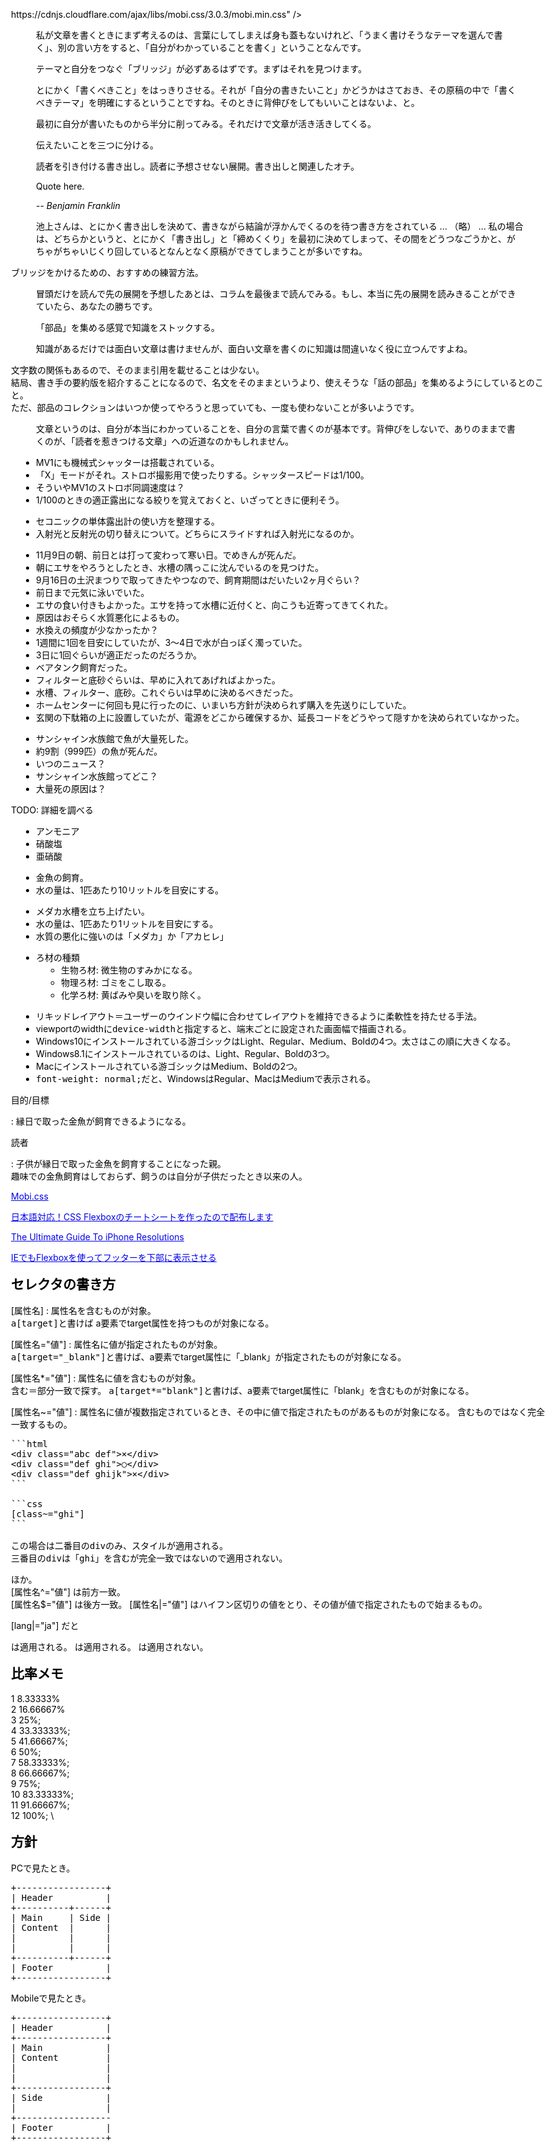 ﻿---
lang: ja
pagetitle: Note No.201711-001
css: "https://cdnjs.cloudflare.com/ajax/libs/mobi.css/3.0.3/mobi.min.css"
---

<div class="flex-center">
<div class="container-fluid">

> 私が文章を書くときにまず考えるのは、言葉にしてしまえば身も蓋もないけれど、「うまく書けそうなテーマを選んで書く」、別の言い方をすると、「自分がわかっていることを書く」ということなんです。

> テーマと自分をつなぐ「ブリッジ」が必ずあるはずです。まずはそれを見つけます。

> とにかく「書くべきこと」をはっきりさせる。それが「自分の書きたいこと」かどうかはさておき、その原稿の中で「書くべきテーマ」を明確にするということですね。そのときに背伸びをしてもいいことはないよ、と。

> 最初に自分が書いたものから半分に削ってみる。それだけで文章が活き活きしてくる。

> 伝えたいことを三つに分ける。

> 読者を引き付ける書き出し。読者に予想させない展開。書き出しと関連したオチ。

> Quote here.
> 
> <cite>-- Benjamin Franklin</cite>

> 池上さんは、とにかく書き出しを決めて、書きながら結論が浮かんでくるのを待つ書き方をされている ... （略）
> ... 私の場合は、どちらかというと、とにかく「書き出し」と「締めくくり」を最初に決めてしまって、その間をどうつなごうかと、がちゃがちゃいじくり回しているとなんとなく原稿ができてしまうことが多いですね。

ブリッジをかけるための、おすすめの練習方法。

> 冒頭だけを読んで先の展開を予想したあとは、コラムを最後まで読んでみる。もし、本当に先の展開を読みきることができていたら、あなたの勝ちです。

> 「部品」を集める感覚で知識をストックする。

> 知識があるだけでは面白い文章は書けませんが、面白い文章を書くのに知識は間違いなく役に立つんですよね。

文字数の関係もあるので、そのまま引用を載せることは少ない。  
結局、書き手の要約版を紹介することになるので、名文をそのままというより、使えそうな「話の部品」を集めるようにしているとのこと。  
ただ、部品のコレクションはいつか使ってやろうと思っていても、一度も使わないことが多いようです。

> 文章というのは、自分が本当にわかっていることを、自分の言葉で書くのが基本です。背伸びをしないで、ありのままで書くのが、「読者を惹きつける文章」への近道なのかもしれません。







* MV1にも機械式シャッターは搭載されている。
* 「X」モードがそれ。ストロボ撮影用で使ったりする。シャッタースピードは1/100。
* そういやMV1のストロボ同調速度は？
* 1/100のときの適正露出になる絞りを覚えておくと、いざってときに便利そう。

<!-- -->

* セコニックの単体露出計の使い方を整理する。
* 入射光と反射光の切り替えについて。どちらにスライドすれば入射光になるのか。

<!-- -->

* 11月9日の朝、前日とは打って変わって寒い日。でめきんが死んだ。
* 朝にエサをやろうとしたとき、水槽の隅っこに沈んでいるのを見つけた。
* 9月16日の土沢まつりで取ってきたやつなので、飼育期間はだいたい2ヶ月ぐらい？
* 前日まで元気に泳いでいた。
* エサの食い付きもよかった。エサを持って水槽に近付くと、向こうも近寄ってきてくれた。
* 原因はおそらく水質悪化によるもの。
* 水換えの頻度が少なかったか？
* 1週間に1回を目安にしていたが、3～4日で水が白っぽく濁っていた。
* 3日に1回ぐらいが適正だったのだろうか。
* ベアタンク飼育だった。
* フィルターと底砂ぐらいは、早めに入れてあげればよかった。
* 水槽、フィルター、底砂。これぐらいは早めに決めるべきだった。
* ホームセンターに何回も見に行ったのに、いまいち方針が決められず購入を先送りにしていた。
* 玄関の下駄箱の上に設置していたが、電源をどこから確保するか、延長コードをどうやって隠すかを決められていなかった。

<!-- -->

* サンシャイン水族館で魚が大量死した。
* 約9割（999匹）の魚が死んだ。
* いつのニュース？
* サンシャイン水族館ってどこ？
* 大量死の原因は？

TODO: 詳細を調べる

<!-- -->

* アンモニア
* 硝酸塩
* 亜硝酸

<!-- -->

* 金魚の飼育。
* 水の量は、1匹あたり10リットルを目安にする。

<!-- -->

* メダカ水槽を立ち上げたい。
* 水の量は、1匹あたり1リットルを目安にする。
* 水質の悪化に強いのは「メダカ」か「アカヒレ」

<!-- -->

* ろ材の種類
    * 生物ろ材: 微生物のすみかになる。
    * 物理ろ材: ゴミをこし取る。
    * 化学ろ材: 黄ばみや臭いを取り除く。

<!-- -->

* リキッドレイアウト＝ユーザーのウインドウ幅に合わせてレイアウトを維持できるように柔軟性を持たせる手法。
* viewportのwidthに`device-width`と指定すると、端末ごとに設定された画面幅で描画される。
* Windows10にインストールされている游ゴシックはLight、Regular、Medium、Boldの4つ。太さはこの順に大きくなる。
* Windows8.1にインストールされているのは、Light、Regular、Boldの3つ。
* Macにインストールされている游ゴシックはMedium、Boldの2つ。
* `font-weight: normal;`だと、WindowsはRegular、MacはMediumで表示される。


目的/目標

:   縁日で取った金魚が飼育できるようになる。

<!-- -->

読者

:   子供が縁日で取った金魚を飼育することになった親。  
    趣味での金魚飼育はしておらず、飼うのは自分が子供だったとき以来の人。


[Mobi.css](http://getmobicss.com/)

[日本語対応！CSS Flexboxのチートシートを作ったので配布します](https://www.webcreatorbox.com/tech/css-flexbox-cheat-sheet#flexbox1)

[The Ultimate Guide To iPhone Resolutions](https://www.paintcodeapp.com/news/ultimate-guide-to-iphone-resolutions)

[IEでもFlexboxを使ってフッターを下部に表示させる](https://yochix2.com/ie-flex-stickyfooter/)



## セレクタの書き方

[属性名]
:   属性名を含むものが対象。  
    `a[target]`と書けば a要素でtarget属性を持つものが対象になる。

<!-- -->

[属性名="値"]
:   属性名に値が指定されたものが対象。  
    `a[target="_blank"]`と書けば、a要素でtarget属性に「_blank」が指定されたものが対象になる。

<!-- -->

[属性名*="値"]
:   属性名に値を含むものが対象。  
    含む＝部分一致で探す。
    `a[target*="blank"]`と書けば、a要素でtarget属性に「blank」を含むものが対象になる。  

<!-- -->

[属性名~="値"]
:   属性名に値が複数指定されているとき、その中に値で指定されたものがあるものが対象になる。
    含むものではなく完全一致するもの。

    ```html
    <div class="abc def">×</div>
    <div class="def ghi">○</div>
    <div class="def ghijk">×</div>
    ```

    ```css
    [class~="ghi"]
    ```

    この場合は二番目のdivのみ、スタイルが適用される。
    三番目のdivは「ghi」を含むが完全一致ではないので適用されない。

<!-- -->

ほか。  
[属性名^="値"] は前方一致。  
[属性名$="値"] は後方一致。
[属性名|="値"] はハイフン区切りの値をとり、その値が値で指定されたもので始まるもの。

[lang|="ja"]
だと
<html lang="ja"> は適用される。  
<html lang="ja-jp"> は適用される。  
<html lang="japan"> は適用されない。  


## 比率メモ

1  8.33333% \
2  16.66667% \
3  25%; \
4  33.33333%; \
5  41.66667%; \
6  50%; \
7  58.33333%; \
8  66.66667%; \
9  75%; \
10 83.33333%; \
11 91.66667%; \
12 100%; \


## 方針

PCで見たとき。

```
+-----------------+
| Header          |
+----------+------+
| Main     | Side |
| Content  |      |
|          |      |
|          |      |
+----------+------+
| Footer          |
+-----------------+
```

Mobileで見たとき。

```
+-----------------+
| Header          |
+-----------------+
| Main            |
| Content         |
|                 |
|                 |
+-----------------+
| Side            |
|                 |
+------------------
| Footer          |
+-----------------+
```


</div>
</div>

<!-- <link rel="stylesheet" href="https://cdnjs.cloudflare.com/ajax/libs/mobi.css/3.0.3/mobi.min.css" /> -->

















